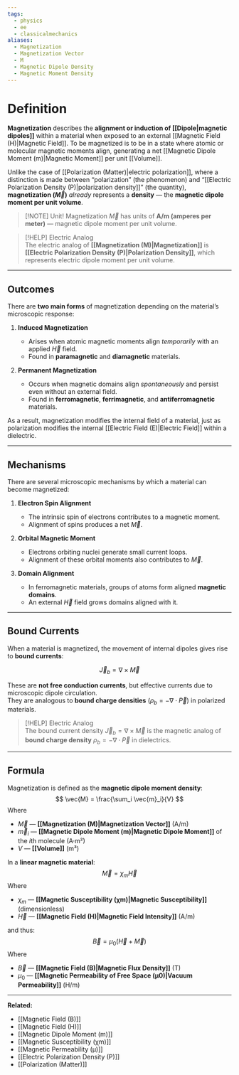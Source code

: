 ```yaml
---
tags:
  - physics
  - ee
  - classicalmechanics
aliases:
  - Magnetization
  - Magnetization Vector
  - M
  - Magnetic Dipole Density
  - Magnetic Moment Density
---
```

# Definition
**Magnetization** describes the **alignment or induction of [[Dipole|magnetic dipoles]]** within a material when exposed to an external [[Magnetic Field (H)|Magnetic Field]]. To be magnetized is to be in a state where atomic or molecular magnetic moments align, generating a net [[Magnetic Dipole Moment (m)|Magnetic Moment]] per unit [[Volume]].

Unlike the case of [[Polarization (Matter)|electric polarization]], where a distinction is made between “polarization” (the phenomenon) and “[[Electric Polarization Density (P)|polarization density]]” (the quantity), **magnetization ($\vec{M}$)** *already* represents a **density** — the **magnetic dipole moment per unit volume**.

> [!NOTE] Unit!
> Magnetization $\vec{M}$ has units of **A/m (amperes per meter)** — magnetic dipole moment per unit volume.

> [!HELP] Electric Analog  
> The electric analog of **[[Magnetization (M)|Magnetization]]** is **[[Electric Polarization Density (P)|Polarization Density]]**, which represents electric dipole moment per unit volume.

---

## Outcomes
There are **two main forms** of magnetization depending on the material’s microscopic response:

1. **Induced Magnetization**  
	- Arises when atomic magnetic moments align *temporarily* with an applied $\vec{H}$ field.  
	- Found in **paramagnetic** and **diamagnetic** materials.

2. **Permanent Magnetization**  
	- Occurs when magnetic domains align *spontaneously* and persist even without an external field.  
	- Found in **ferromagnetic**, **ferrimagnetic**, and **antiferromagnetic** materials.

As a result, magnetization modifies the internal field of a material, just as polarization modifies the internal [[Electric Field (E)|Electric Field]] within a dielectric.

---

## Mechanisms
There are several microscopic mechanisms by which a material can become magnetized:

1. **Electron Spin Alignment**  
	- The intrinsic spin of electrons contributes to a magnetic moment.  
	- Alignment of spins produces a net $\vec{M}$.

2. **Orbital Magnetic Moment**  
	- Electrons orbiting nuclei generate small current loops.  
	- Alignment of these orbital moments also contributes to $\vec{M}$.

3. **Domain Alignment**  
	- In ferromagnetic materials, groups of atoms form aligned **magnetic domains**.  
	- An external $\vec{H}$ field grows domains aligned with it.

---

## Bound Currents
When a material is magnetized, the movement of internal dipoles gives rise to **bound currents**:

$$
\vec{J}_b = \nabla \times \vec{M}
$$

These are **not free conduction currents**, but effective currents due to microscopic dipole circulation.  
They are analogous to **bound charge densities** ($\rho_b = -\nabla \cdot \vec{P}$) in polarized materials.

> [!HELP] Electric Analog  
> The bound current density $\vec{J}_b = \nabla \times \vec{M}$ is the magnetic analog of **bound charge density** $\rho_b = -\nabla \cdot \vec{P}$ in dielectrics.

---

## Formula
Magnetization is defined as the **magnetic dipole moment density**:
$$
\vec{M} = \frac{\sum_i \vec{m}_i}{V}
$$
Where  
- $\vec{M}$ — **[[Magnetization (M)|Magnetization Vector]]** (A/m)  
- $\vec{m}_i$ — **[[Magnetic Dipole Moment (m)|Magnetic Dipole Moment]]** of the $i$th molecule (A·m²)  
- $V$ — **[[Volume]]** (m³)

In a **linear magnetic material**:
$$
\vec{M} = \chi_m \vec{H}
$$
Where  
- $\chi_m$ — **[[Magnetic Susceptibility (χm)|Magnetic Susceptibility]]** (dimensionless)  
- $\vec{H}$ — **[[Magnetic Field (H)|Magnetic Field Intensity]]** (A/m)

and thus:
$$
\vec{B} = \mu_0 (\vec{H} + \vec{M})
$$
Where  
- $\vec{B}$ — **[[Magnetic Field (B)|Magnetic Flux Density]]** (T)  
- $\mu_0$ — **[[Magnetic Permeability of Free Space (μ0)|Vacuum Permeability]]** (H/m)

---

**Related:**  
- [[Magnetic Field (B)]]  
- [[Magnetic Field (H)]]  
- [[Magnetic Dipole Moment (m)]]  
- [[Magnetic Susceptibility (χm)]]  
- [[Magnetic Permeability (μ)]]  
- [[Electric Polarization Density (P)]]  
- [[Polarization (Matter)]]
